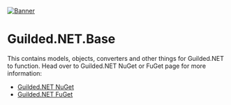 [![Banner](https://raw.githubusercontent.com/Guilded-NET/Guilded.NET/early-access/assets/Banner.png)](https://github.com/Guilded-NET/Guilded.NET)

# Guilded.NET.Base

This contains models, objects, converters and other things for Guilded.NET to function. Head over to Guilded.NET NuGet or FuGet page for more information:
- [Guilded.NET NuGet](https://www.nuget.org/packages/Guilded.NET/)
- [Guilded.NET FuGet](https://www.fuget.org/packages/Guilded.NET/)